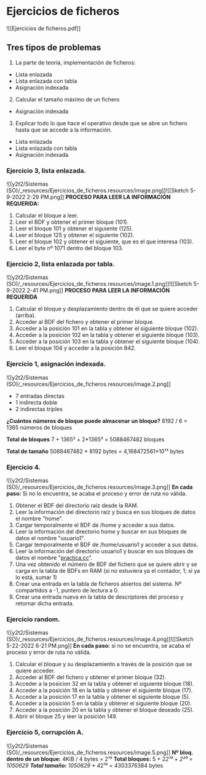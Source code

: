 

# Ejercicios de ficheros

![[Ejercicios de ficheros.pdf]]

## Tres tipos de problemas

1. La parte de teoría, implementación de ficheros:
  * Lista enlazada
  * Lista enlazada con tabla
  * Asignación indexada
2. Calcular el tamaño máximo de un fichero
  * Asignación indexada
3. Explicar todo lo que hace el operativo desde que se abre un fichero hasta que se accede a la información.
  * Lista enlazada
  * Lista enlazada con tabla
  * Asignación indexada

### Ejercicio 3, lista enlazada.

![[y2t2/Sistemas (SO)/_resources/Ejercicios_de_ficheros.resources/image.png]]![[Sketch 5-9-2022 2-29 PM.png]]
**PROCESO PARA LEER LA INFORMACIÓN REQUERIDA:**

1. Calcular el bloque a leer.
2. Leer el BDF y obtener el primer bloque (101).
3. Leer el bloque 101 y obtener el siguiente (125).
4. Leer el bloque 125 y obtener el siguiente (102).
5. Leer el bloque 102 y obtener el siguiente, que es el que interesa (103).
6. Leer el byte nº 1071 dentro del bloque 103.



### Ejercicio 2, lista enlazada por tabla.

![[y2t2/Sistemas (SO)/_resources/Ejercicios_de_ficheros.resources/image.1.png]]![[Sketch 5-9-2022 2-41 PM.png]]
**PROCESO PARA LEER LA INFORMACIÓN REQUERIDA**

1. Calcular el bloque y desplazamiento dentro de él que se quiere acceder (arriba).
2. Acceder al BDF del fichero y obtener el primer bloque.
3. Acceder a la posición 101 en la tabla y obtener el siguiente bloque (102).
4. Acceder a la posición 102 en la tabla y obtener el siguiente bloque (103).
5. Acceder a la posición 103 en la tabla y obtener el siguiente bloque (104).
6. Leer el bloque 104 y acceder a la posición 842.



### Ejercicio 1, asignación indexada.

![[y2t2/Sistemas (SO)/_resources/Ejercicios_de_ficheros.resources/image.2.png]]

* 7 entradas directas
* 1 indirecta doble
* 2 indirectas triples


**¿Cuántos números de bloque puede almacenar un bloque?**
8192 / 6 = 1365 números de bloques

**Total de bloques**
7 + 1365² + 2*1365³ = 5088467482 bloques

**Total de tamaño**
5088467482 * 8192 bytes = 4,168472561×10¹³ bytes


### Ejercicio 4.

![[y2t2/Sistemas (SO)/_resources/Ejercicios_de_ficheros.resources/image.3.png]]
**En cada paso:** Si no lo encuentra, se acaba el proceso y error de ruta no válida.

1. Obtener el BDF del directorio raíz desde la RAM.
2. Leer la información del directorio raíz y busca en sus bloques de datos el nombre "home".
3. Cargar temporalmente el BDF de /home y acceder a sus datos.
4. Leer la información del directorio home y buscar en sus bloques de datos el nombre "usuario1".
5. Cargar temporalmente el BDF de /home/usuario1 y acceder a sus datos.
6. Leer la información del directorio usuario1 y buscar en sus bloques de datos el nombre "[practica.cc](http://practica.cc)".
7. Una vez obtenido el número de BDF del fichero que se quiere abrir y se carga en la tabla de BDFs en RAM (si no estuviera ya el contador, 1; si ya lo está, sumar 1)
8. Crear una entrada en la tabla de ficheros abiertos del sistema. Nº compartidos a -1, puntero de lectura a 0.
9. Crear una entrada nueva en la tabla de descriptores del proceso y retornar dicha entrada.



### Ejercicio random.

![[y2t2/Sistemas (SO)/_resources/Ejercicios_de_ficheros.resources/image.4.png]]![[Sketch 5-22-2022 6-21 PM.png]]
**En cada paso:** si no se encuentra, se acaba el proceso y error de ruta no válida.

1. Calcular el bloque y su desplazamiento a través de la posición que se quiere acceder.
2. Acceder al BDF del fichero y obtener el primer bloque (32).
3. Acceder a la posicion 32 en la tabla y obtener el siguiente bloque (18).
4. Acceder a la posición 18 en la tabla y obtener el siguiente bloque (17).
5. Acceder a la posición 17 en la tabla y obtener el siguiente bloque (5).
6. Acceder a la posición 5 en la tabla y obtener el siguiente bloque (20).
7. Acceder a la posición 20 en la tabla y obtener el bloque deseado (25).
8. Abrir el bloque 25 y leer la posición 149.



### Ejercicio 5, corrupción A.

![[y2t2/Sistemas (SO)/_resources/Ejercicios_de_ficheros.resources/image.5.png]]
**Nº bloq. dentro de un bloque:** 4KiB / 4 bytes = 2¹⁰
**Total bloques:** 5 + 2*2¹⁰ + 2²⁰ = 1050629
**Total tamaño:** 1050629 * 4*2¹⁰ = 4303376384 bytes
